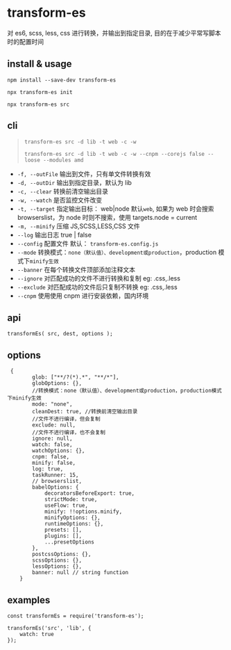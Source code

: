 # transform-es

对 es6, scss, less, css 进行转换，并输出到指定目录, 目的在于减少平常写脚本时的配置时间

## install & usage

`npm install --save-dev transform-es`

`npx transform-es init`

`npx transform-es src`

## cli

> `transform-es src -d lib -t web -c -w`
>
> `transform-es src -d lib -t web -c -w --cnpm --corejs false --loose --modules amd`

-   `-f, --outFile` 输出到文件，只有单文件转换有效
-   `-d, --outDir` 输出到指定目录，默认为 lib
-   `-c, --clear` 转换前清空输出目录
-   `-w, --watch` 是否监控文件改变
-   `-t, --target` 指定输出目标： web|node 默认`web`, 如果为 web 时会搜索 browserslist，为 node 时则不搜索，使用 targets.node = current
-   `-m, --minify` 压缩 JS,SCSS,LESS,CSS 文件
-   `--log` 输出日志 true | false
-   `--config` 配置文件 默认： `transform-es.config.js`
-   `--mode` 转换模式：`none（默认值）、development或production`，production 模式下`minify生效`
-   `--banner` 在每个转换文件顶部添加注释文本
-   `--ignore` 对匹配成功的文件不进行转换和复制 eg: .css,.less
-   `--exclude` 对匹配成功的文件后只复制不转换 eg: .css,.less
-   `--cnpm` 使用使用 cnpm 进行安装依赖，国内环境

## api

```
transformEs( src, dest, options );
```

## options

```
 {
        glob: ["**/?(*).*", "**/*"],
        globOptions: {},
        //转换模式：none（默认值）、development或production，production模式下minify生效
        mode: "none",
        cleanDest: true, //转换前清空输出目录
        //文件不进行编译，但会复制
        exclude: null,
        //文件不进行编译，也不会复制
        ignore: null,
        watch: false,
        watchOptions: {},
        cnpm: false,
        minify: false,
        log: true,
        taskRunner: 15,
        // browserslist,
        babelOptions: {
            decoratorsBeforeExport: true,
            strictMode: true,
            useFlow: true,
            minify: !!options.minify,
            minifyOptions: {},
            runtimeOptions: {},
            presets: [],
            plugins: [],
            ...presetOptions
        },
        postcssOptions: {},
        scssOptions: {},
        lessOptions: {},
        banner: null // string function
    }
```

## examples

```
const transformEs = require('transform-es');

transformEs('src', 'lib', {
    watch: true
});

```
